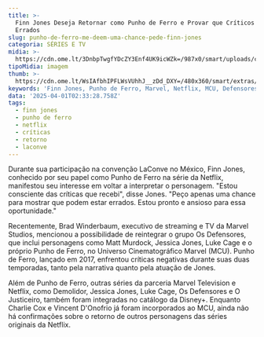 ```yaml
---
title: >-
  Finn Jones Deseja Retornar como Punho de Ferro e Provar que Críticos Estão
  Errados
slug: punho-de-ferro-me-deem-uma-chance-pede-finn-jones
categoria: SÉRIES E TV
midia: >-
  https://cdn.ome.lt/3DnbpTwgfYDcZY3Enf4UK9icWZk=/987x0/smart/uploads/conteudo/fotos/Design_sem_nome_-_2025-03-31T215044.471.png
tipoMidia: imagem
thumb: >-
  https://cdn.ome.lt/WsIAfbhIPFLWsVUhhJ__zDd_DXY=/480x360/smart/extras/conteudos/Design_sem_nome_-_2025-03-31T215044.471.png
keywords: 'Finn Jones, Punho de Ferro, Marvel, Netflix, MCU, Defensores'
data: '2025-04-01T02:33:28.758Z'
tags:
  - finn jones
  - punho de ferro
  - netflix
  - críticas
  - retorno
  - laconve
---
```


Durante sua participação na convenção LaConve no México, Finn Jones, conhecido por seu papel como Punho de Ferro na série da Netflix, manifestou seu interesse em voltar a interpretar o personagem. "Estou consciente das críticas que recebi", disse Jones. "Peço apenas uma chance para mostrar que podem estar errados. Estou pronto e ansioso para essa oportunidade."

Recentemente, Brad Winderbaum, executivo de streaming e TV da Marvel Studios, mencionou a possibilidade de reintegrar o grupo Os Defensores, que inclui personagens como Matt Murdock, Jessica Jones, Luke Cage e o próprio Punho de Ferro, no Universo Cinematográfico Marvel (MCU). Punho de Ferro, lançado em 2017, enfrentou críticas negativas durante suas duas temporadas, tanto pela narrativa quanto pela atuação de Jones.

Além de Punho de Ferro, outras séries da parceria Marvel Television e Netflix, como Demolidor, Jessica Jones, Luke Cage, Os Defensores e O Justiceiro, também foram integradas no catálogo da Disney+. Enquanto Charlie Cox e Vincent D'Onofrio já foram incorporados ao MCU, ainda não há confirmações sobre o retorno de outros personagens das séries originais da Netflix.
